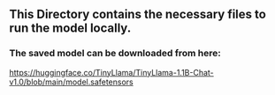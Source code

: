 ## This Directory contains the necessary files to run the model locally.

### The saved model can be downloaded from here:
https://huggingface.co/TinyLlama/TinyLlama-1.1B-Chat-v1.0/blob/main/model.safetensors
